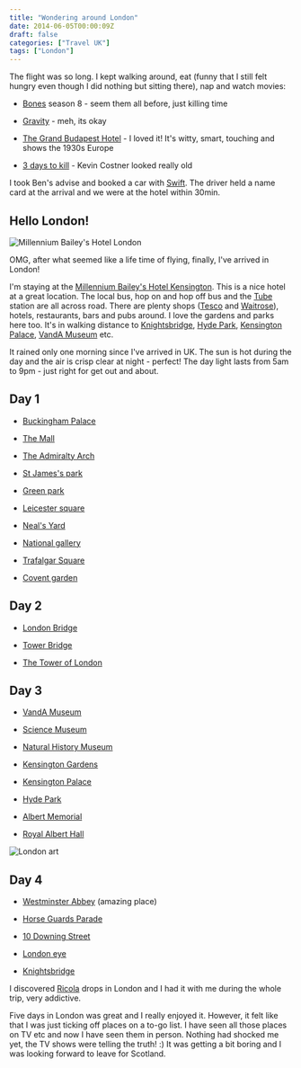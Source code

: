 ```yaml
---
title: "Wondering around London"
date: 2014-06-05T00:00:09Z
draft: false
categories: ["Travel UK"]
tags: ["London"]
---
```


The flight was so long. I kept walking around, eat (funny that I still felt hungry even though I did nothing but sitting there), nap and watch movies:

- [Bones](http://www.fox.com/bones/) season 8 - seem them all before, just killing time

- [Gravity](http://www.imdb.com/title/tt1454468/) - meh, its okay

- [The Grand Budapest Hotel](http://www.imdb.com/title/tt2278388/) - I loved it! It's witty, smart, touching and shows the 1930s Europe

- [3 days to kill](http://www.imdb.com/title/tt2172934/) - Kevin Costner looked really old

I took Ben's advise and booked a car with [Swift](http://www.swiftcars.co.uk/). The driver held a name card at the arrival and we were at the hotel within 30min.

## Hello London! 

![Millennium Bailey's Hotel London](https://lh3.googleusercontent.com/MLHOnswiJlfUXr3OMZ-ervM-JBXbT0YeVM2qQY44q_Yc1Yv_9E-94TlP4O8vpPv7Ux3SyjI8EEP_g6_3KlccTAygZJF5BansuS8RY067rPQOqyDOR2mrMtktHeHD1hGKWmsDEwSFkZ6xX-fBZAmL4Ag2E2-0hkWHwUIvIpXm_AsuV_q_TA9vspdRtbjamwYPPkBgA36O4yfHY9cdHL_WhdZgRA7-_EYG7FPI-ObfHn2JtpJIjaP4Q9UBgl-UPmmMFidVs6AUXHlFeLZ7Wj0BxQaRxDdTBaIA6LTFiVvm6WEWH4YHO_HLWJTIoS3zejLMRgHJO4CFAwdD8T1D5jwaVk2FDC5znonBeUzQ7l81Vgnz0n3HAfI1Z5p_kKMhyXZ7bXyv0x6nDqhxAQETIJ-Xfcb7m0FxCC5UzH6NrlCIMJJQi_zEnxGHgiuKIl8CC104CO7sJsswEQ5Cw_i4ivlDJRQNvuSa8g9hzJcEqFNZk6wQpTppo853NVX41VnJxuuEyJNk-3Rjt9VI0mh0Eh5C6_hH1_44ucsyHy0zvW9C4_e85etDwr4UI2wC9nv-fECKm2LfAFN6e-sQ4NLQW3vasKS4viqhjXHE_kV9DoKqxQ14m5uMTL-Dq9wcfjYWKEhO4UKEXuox3OKIh48N3vXP1ZnxuOK1fMCX=w540-h720-no "Millennium Bailey's Hotel London")

OMG, after what seemed like a life time of flying, finally, I've arrived in London! 

I'm staying at the [Millennium Bailey's Hotel Kensington](http://www.millenniumhotels.co.uk/millenniumbaileys/). This is a nice hotel at a great location. The local bus, hop on and hop off bus  and the [Tube](https://www.tfl.gov.uk/modes/tube/) station are all across road. There are plenty shops ([Tesco](http://www.tesco.com/) and [Waitrose](http://www.waitrose.com/)), hotels, restaurants, bars and pubs around. I love the gardens and parks here too. It's in walking distance to [Knightsbridge](http://en.wikipedia.org/wiki/Knightsbridge), [Hyde Park](http://www.royalparks.org.uk/parks/hyde-park), [Kensington Palace](http://www.hrp.org.uk/KensingtonPalace/), [VandA Museum](http://www.vam.ac.uk/) etc.

It rained only one morning since I've arrived in UK. The sun is hot during the day and the air is crisp clear at night - perfect! The day light lasts from 5am to 9pm - just right for get out and about.

## Day 1

- [Buckingham Palace](http://www.royal.gov.uk/theroyalresidences/buckinghampalace/buckinghampalace.aspx)

- [The Mall](ttp://en.wikipedia.org/wiki/The_Mall,_London)

- [The Admiralty Arch](http://en.wikipedia.org/wiki/Admiralty_Arch)

- [St James's park](http://www.royalparks.org.uk/parks/st-jamess-park)

- [Green park](http://www.royalparks.org.uk/parks/green-park)

- [Leicester square](ttp://en.wikipedia.org/wiki/Leicester_Square)

- [Neal's Yard](http://www.tripadvisor.co.uk/Attraction_Review-g186338-d522912-Reviews-Neal_s_Yard-London_England.html)

- [National gallery](http://www.nationalgallery.org.uk/)

- [Trafalgar Square](http://www.london.gov.uk/priorities/arts-culture/trafalgar-square)

- [Covent garden](http://www.coventgardenlondonuk.com/)


## Day 2

- [London Bridge](ttp://en.wikipedia.org/wiki/London_Bridge)

- [Tower Bridge](http://www.towerbridge.org.uk/)

- [The Tower of London](http://en.wikipedia.org/wiki/Tower_of_London)


## Day 3

- [VandA Museum](ttp://www.vam.ac.uk/)

- [Science Museum](http://www.sciencemuseum.org.uk/)

- [Natural History Museum](http://www.nhm.ac.uk/)

- [Kensington Gardens](http://www.royalparks.org.uk/parks/kensington-gardens)

- [Kensington Palace](http://www.hrp.org.uk/KensingtonPalace/)

- [Hyde Park](http://www.royalparks.org.uk/parks/hyde-park)

- [Albert Memorial](http://www.royalparks.org.uk/parks/kensington-gardens/kensington-gardens-attractions/)

- [Royal Albert Hall](http://www.royalalberthall.com/)


![London art](https://lh3.googleusercontent.com/41NArJ6uW4wMEDH5Qzrpg_8gn5ZLITOa40Emn80bZxSWBugFNyPD4olt4UU-X0hDE1i7a3Sg9_P2MMmae5kFXfpo9NupbZ5R-3cbLpn1jUunQicKuIsiNbFv_T6AS05rrt7R4TpTXEzfMoAqfOHHVeqUNKJqTn09KAcJ5FsC0qCi_S-5VhLutQws7onYgZ9CM-C2KVzBAzdzJcsmtV-3WpSKjVskhIFr91gxcKBFHMWTwVKBBEcKKGcD3vYf9lSaSGsJkdrzgBwmTYrQDb0MLfo4tIMBDODn1vyHOEHFldBCYIyD63RfaUqegjCXWSTHQUI2ChFBDM7kimDEJGVMFEKEIb3Fku1W1T6ObzMfIFKl8cEo1r_dtSK2fJKkK0AbOsbpAjJqFA4jN4LcOdIHhFZ70jrIIZor7Bw4-8nAhmmX-b1sEgyf1ByWjPl3hz15JIPf1rv0dAo1R8F-krrPg1RNS6BxRBv4vBr2m_U5CJahp-_Dnp24rcxoBU4RnPUecO2TA8bN3_B8VeVxcqQkwF7N_P64enUNMThE4E7uUEo6e-SqvsQrNq2jQTxKrJhWB0OSmHrVZ4PQ5TxmB8zLCMbLFmUymYywU36nBDVvrrbXoJDZ1YPxFtuIbiDDaTNZEgBHVNCoCkiepA8XpgqROMOGyxwJKVwE=w480-h720-no "London art")

## Day 4

- [Westminster Abbey](http://www.westminster-abbey.org/) (amazing place)

- [Horse Guards Parade](http://www.royal.gov.uk/.../changingtheguard/overview.aspx)

- [10 Downing Street](https://www.gov.uk/government/organisations/prime-ministers-office-10-downing-street)

- [London eye](http://www.londoneye.com/)

- [Knightsbridge](http://en.wikipedia.org/wiki/Knightsbridge)

I discovered [Ricola](http://www.ricola.com/en-ch) drops in London and I had it with me during the whole trip, very addictive.

Five days in London was great and I really enjoyed it. However, it felt like that I was just ticking off places on a to-go list. I have seen all those places on TV etc and now I have seen them in person. Nothing had shocked me yet, the TV shows were telling the truth! :) It was getting a bit boring and I was looking forward to leave for Scotland.